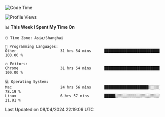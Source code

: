 <!--START_SECTION:waka-->
![Code Time](http://img.shields.io/badge/Code%20Time-2%2C132%20hrs%208%20mins-blue)

![Profile Views](http://img.shields.io/badge/Profile%20Views-2-blue)

📊 **This Week I Spent My Time On** 

```text
🕑︎ Time Zone: Asia/Shanghai

💬 Programming Languages: 
Other                    31 hrs 54 mins      █████████████████████████   100.00 % 

🔥 Editors: 
Chrome                   31 hrs 54 mins      █████████████████████████   100.00 % 

💻 Operating System: 
Mac                      24 hrs 56 mins      ████████████████████░░░░░   78.19 % 
Linux                    6 hrs 57 mins       █████░░░░░░░░░░░░░░░░░░░░   21.81 % 
```


 Last Updated on 08/04/2024 22:19:06 UTC
<!--END_SECTION:waka-->